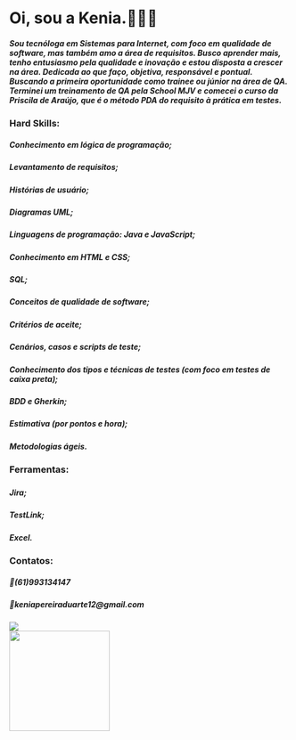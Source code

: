 <h1> Oi, sou a Kenia.👩🏻‍💻 </h1>
<h5> Sou tecnóloga em Sistemas para Internet, com foco em qualidade de software, mas também amo a área de requisitos. Busco aprender mais, tenho entusiasmo pela qualidade e inovação e estou disposta a crescer na área. Dedicada ao que faço, objetiva, responsável e pontual. Buscando a primeira oportunidade como trainee ou júnior na área de QA. Terminei um treinamento de QA pela School MJV e comecei o curso da Priscila de Araújo, que é o método PDA do requisito à prática em testes.</h5>
<h3>Hard Skills:</h3>
<h5>Conhecimento em lógica de programação;</h5>
<h5>Levantamento de requisitos;</h5>
<h5>Histórias de usuário;</h5>
<h5>Diagramas UML;</h5>
<h5>Linguagens de programação: Java e JavaScript;</h5>
<h5>Conhecimento em HTML e CSS;</h5>
<h5>SQL;</h5>
<h5>Conceitos de qualidade de software;</h5>
<h5>Critérios de aceite;</h5>
<h5>Cenários, casos e scripts de teste;</h5>
<h5>Conhecimento dos tipos e técnicas de testes (com foco em testes de caixa preta);</h5>
<h5>BDD e Gherkin;</h5>
<h5>Estimativa (por pontos e hora);</h5>
<h5>Metodologias ágeis.</h5>

<h3>Ferramentas:<h3>
<h5>Jira;<h5>
<h5>TestLink;<h5>
<h5>Excel.<h5>
  
<h3>Contatos:</h3>
<h5>📱(61)993134147</h5>
<h5>📧keniapereiraduarte12@gmail.com</h5> 
 
 <a href="https://www.linkedin.com/in/kenia-pereira-duarte/">
    <img src="https://img.shields.io/badge/LinkedIn-0077B5?style=for-the-badge&logo=linkedin&logoColor=white">
 </a>
<div>
  <a href="https://github.com/KeniaTI">
    <img src="https://github-readme-stats.vercel.app/api?username=KeniaTI&show_icons=true&prs&cache_seconds=86400&theme=tokyonight" alt="" height="180em">
   
  </a>
</div>

